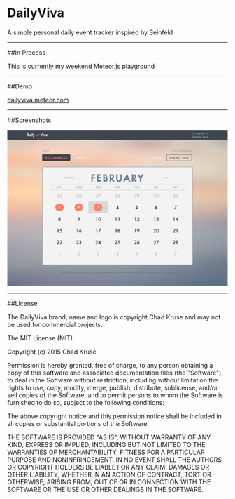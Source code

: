 # DailyViva
A simple personal daily event tracker inspired by Seinfeld

----
##In Process

This is currently my weekend Meteor.js playground

----
##Demo

[dailyviva.meteor.com](https://dailyviva.meteor.com)

----
##Screenshots

![Landing Page](https://github.com/chadokruse/dailyviva/blob/master/public/images/screenshot-fullpage.png)

----
##License

The DailyViva brand, name and logo is copyright Chad Kruse and may not be used for commercial projects.

The MIT License (MIT)

Copyright (c) 2015 Chad Kruse

Permission is hereby granted, free of charge, to any person obtaining a copy
of this software and associated documentation files (the "Software"), to deal
in the Software without restriction, including without limitation the rights
to use, copy, modify, merge, publish, distribute, sublicense, and/or sell
copies of the Software, and to permit persons to whom the Software is
furnished to do so, subject to the following conditions:

The above copyright notice and this permission notice shall be included in all
copies or substantial portions of the Software.

THE SOFTWARE IS PROVIDED "AS IS", WITHOUT WARRANTY OF ANY KIND, EXPRESS OR
IMPLIED, INCLUDING BUT NOT LIMITED TO THE WARRANTIES OF MERCHANTABILITY,
FITNESS FOR A PARTICULAR PURPOSE AND NONINFRINGEMENT. IN NO EVENT SHALL THE
AUTHORS OR COPYRIGHT HOLDERS BE LIABLE FOR ANY CLAIM, DAMAGES OR OTHER
LIABILITY, WHETHER IN AN ACTION OF CONTRACT, TORT OR OTHERWISE, ARISING FROM,
OUT OF OR IN CONNECTION WITH THE SOFTWARE OR THE USE OR OTHER DEALINGS IN THE
SOFTWARE.
